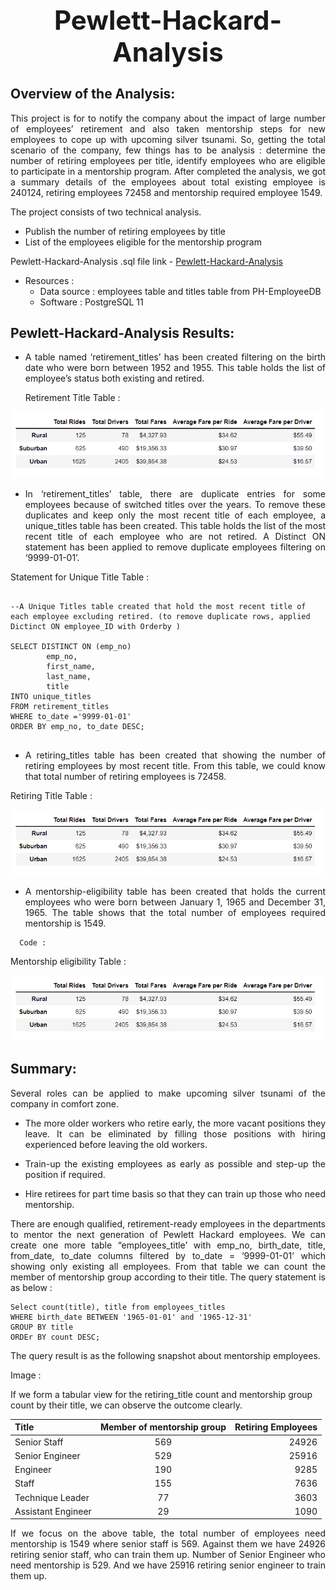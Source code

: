 ## **<h1 align="center"> Pewlett-Hackard-Analysis**



  ## Overview of the Analysis: 
<p align="justify">This project is for to notify the company about the impact of large number of employees’ retirement and also taken mentorship steps for new employees to cope up with upcoming silver tsunami. So, getting the total scenario of the company, few things has to be analysis : determine the number of retiring employees per title, identify employees who are eligible to participate in a mentorship program. After completed the analysis, we got a summary details of the employees about total existing employee is 240124, retiring employees 72458 and mentorship required employee 1549.<p>

<p align="justify">The project consists of two technical analysis.<p>

  - Publish the number of retiring employees by title
  - List of the employees eligible for the mentorship program

 
  Pewlett-Hackard-Analysis .sql file link -  [ Pewlett-Hackard-Analysis](https://github.com/sharifbhuiyan/PyBer_Analysis/blob/main/PyBer_Challenge.ipynb)  

  
- Resources :
  - Data source : employees table and titles table from PH-EmployeeDB
  - Software : PostgreSQL 11


  
  
 ## Pewlett-Hackard-Analysis Results: 
  
- <p align="justify"> A table named ‘retirement_titles’ has been created filtering on the birth date who were born between 1952 and 1955. This table holds the list of employee’s status both existing and retired.<p>
  
  Retirement Title Table :

  
<p align="center">
  <img width="500" src=https://github.com/sharifbhuiyan/PyBer_Analysis/blob/main/analysis/pyber%20summary.png
</p>


	
  
- <p align="justify"> In ‘retirement_titles’ table, there are duplicate entries for some employees because of switched titles over the years. To remove these duplicates and keep only the most recent title of each employee, a unique_titles table has been created. This table holds the list of the most recent title of each employee who are not retired. A Distinct ON statement has been applied to remove duplicate employees filtering on ‘9999-01-01’.   
<p>

Statement for Unique Title Table :

```sharif
  
--A Unique Titles table created that hold the most recent title of each employee excluding retired. (to remove duplicate rows, applied Dictinct ON employee_ID with Orderby )
	
SELECT DISTINCT ON (emp_no) 
		emp_no,
		first_name,
		last_name,
		title
INTO unique_titles
FROM retirement_titles
WHERE to_date ='9999-01-01'
ORDER BY emp_no, to_date DESC;
 
```  
  

    
- <p align="justify"> A retiring_titles table has been created that showing the number of retiring employees by most recent title. From this table, we could know that total number of retiring employees is 72458.   
<p>
  

Retiring Title Table :
  
<p align="center">
  <img width="500" src=https://github.com/sharifbhuiyan/PyBer_Analysis/blob/main/analysis/pyber%20summary.png
</p>



- <p align="justify"> A mentorship-eligibility table has been created that holds the current employees who were born between January 1, 1965 and December 31, 1965. The table shows that the total number of employees  required mentorship is 1549.
<p>
  
 
  
```sharif
  Code : 

```      
Mentorship eligibility Table :

	
<p align="center">
<img width="500" src=https://github.com/sharifbhuiyan/PyBer_Analysis/blob/main/analysis/pyber%20summary.png
</p>

 
    
    
    
## Summary:
<p align="justify">Several roles can be applied to make upcoming silver tsunami of the company in comfort zone. 
  
- <p align="justify"> The more older workers who retire early, the more vacant positions they leave. It can be eliminated by filling those positions with hiring experienced before leaving the old workers.</p>

- <p align="justify"> Train-up the existing employees as early as possible and step-up the position if required.</p>

- <p align="justify"> Hire retirees for part time basis so that they can train up those who need mentorship.</p>


<p align="justify"> There are enough qualified, retirement-ready employees in the departments to mentor the next generation of Pewlett Hackard employees. We can create one more table “employees_title’ with emp_no, birth_date, title, from_date, to_date columns filtered by to_date = ‘9999-01-01’ which showing only existing all employees. From that table we can count the member of mentorship group according to their title. The query statement is as below :</p>

  
```sharif
Select count(title), title from employees_titles
WHERE birth_date BETWEEN '1965-01-01' and '1965-12-31'
GROUP BY title
ORDEr BY count DESC;

```  
 
<p align="justify"> The query result is as the following snapshot about mentorship employees. </p>
  
  Image : 
  
  
If we form a tabular view for the retiring_title count and mentorship group count by their title, we can observe the outcome clearly. 	
  
  <p align="center">


|Title                |Member of mentorship group  |Retiring Employees|
| :--------           |:---------:                  | --------: | 
| Senior Staff        | 569                       | 24926     | 
| Senior Engineer     | 529                       | 25916  | 
| Engineer            | 190                       | 9285     | 
| Staff               | 155                       | 7636     | 
| Technique Leader    | 77                        | 3603     | 
| Assistant Engineer  | 29                        | 1090     | 

</p>
  

 

<p align="justify"> If we focus on the above table, the total number of  employees need mentorship is 1549 where  senior staff is 569. Against them we have  24926 retiring senior staff, who can train them up. Number of Senior Engineer who need mentorship is 529. And we have 25916 retiring senior engineer to train them up. </p>


